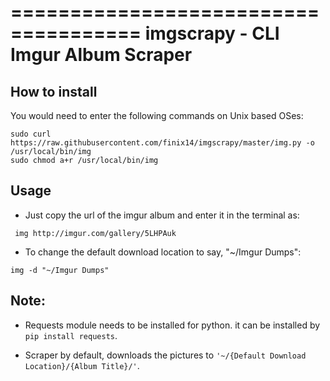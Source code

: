 =====================================
imgscrapy - CLI Imgur Album Scraper
=====================================

How to install
------------
You would need to enter the following commands on Unix based  OSes:
```
sudo curl https://raw.githubusercontent.com/finix14/imgscrapy/master/img.py -o /usr/local/bin/img
sudo chmod a+r /usr/local/bin/img
```
Usage
------------
- Just copy the url of the imgur album and enter it in the terminal as:
```
 img http://imgur.com/gallery/5LHPAuk
```
- To change the default download location to say, "~/Imgur Dumps":
```
img -d "~/Imgur Dumps" 
```
  
Note:
------------
- Requests module needs to be installed for python. it can be installed by `pip install requests`.

- Scraper by default, downloads the pictures to `'~/{Default Download Location}/{Album Title}/'`.


